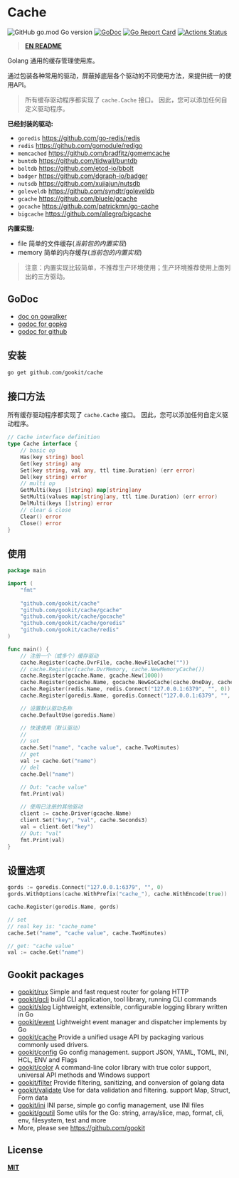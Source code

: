 # Cache

![GitHub go.mod Go version](https://img.shields.io/github/go-mod/go-version/gookit/cache?style=flat-square)
[![GoDoc](https://godoc.org/github.com/gookit/cache?status.svg)](https://pkg.go.dev/github.com/gookit/cache)
[![Go Report Card](https://goreportcard.com/badge/github.com/gookit/cache)](https://goreportcard.com/report/github.com/gookit/cache)
[![Actions Status](https://github.com/gookit/cache/workflows/Unit-Tests/badge.svg)](https://github.com/gookit/cache/actions)

> **[EN README](README.md)**

Golang 通用的缓存管理使用库。

通过包装各种常用的驱动，屏蔽掉底层各个驱动的不同使用方法，来提供统一的使用API。

> 所有缓存驱动程序都实现了 `cache.Cache` 接口。 因此，您可以添加任何自定义驱动程序。

**已经封装的驱动:**

- `goredis` https://github.com/go-redis/redis
- `redis` https://github.com/gomodule/redigo
- `memcached` https://github.com/bradfitz/gomemcache
- `buntdb` https://github.com/tidwall/buntdb
- `boltdb`  https://github.com/etcd-io/bbolt
- `badger` https://github.com/dgraph-io/badger
- `nutsdb` https://github.com/xujiajun/nutsdb
- `goleveldb` https://github.com/syndtr/goleveldb
- `gcache` https://github.com/bluele/gcache
- `gocache` https://github.com/patrickmn/go-cache
- `bigcache` https://github.com/allegro/bigcache

**内置实现:**

- file 简单的文件缓存(_当前包的内置实现_)
- memory 简单的内存缓存(_当前包的内置实现_)

> 注意：内置实现比较简单，不推荐生产环境使用；生产环境推荐使用上面列出的三方驱动。

## GoDoc

- [doc on gowalker](https://gowalker.org/github.com/gookit/cache)
- [godoc for gopkg](https://pkg.go.dev/gopkg.in/gookit/cache.v1)
- [godoc for github](https://pkg.go.dev/github.com/gookit/cache)

## 安装

```bash
go get github.com/gookit/cache
```

## 接口方法

所有缓存驱动程序都实现了 `cache.Cache` 接口。 因此，您可以添加任何自定义驱动程序。

```go
// Cache interface definition
type Cache interface {
	// basic op
	Has(key string) bool
	Get(key string) any
	Set(key string, val any, ttl time.Duration) (err error)
	Del(key string) error
	// multi op
	GetMulti(keys []string) map[string]any
	SetMulti(values map[string]any, ttl time.Duration) (err error)
	DelMulti(keys []string) error
	// clear & close
	Clear() error
	Close() error
}
```

## 使用

```go
package main

import (
	"fmt"
	
	"github.com/gookit/cache"
	"github.com/gookit/cache/gcache"
	"github.com/gookit/cache/gocache"
	"github.com/gookit/cache/goredis"
	"github.com/gookit/cache/redis"
)

func main() {
	// 注册一个（或多个）缓存驱动
	cache.Register(cache.DvrFile, cache.NewFileCache(""))
	// cache.Register(cache.DvrMemory, cache.NewMemoryCache())
	cache.Register(gcache.Name, gcache.New(1000))
	cache.Register(gocache.Name, gocache.NewGoCache(cache.OneDay, cache.FiveMinutes))
	cache.Register(redis.Name, redis.Connect("127.0.0.1:6379", "", 0))
	cache.Register(goredis.Name, goredis.Connect("127.0.0.1:6379", "", 0))

	// 设置默认驱动名称
	cache.DefaultUse(goredis.Name)

	// 快速使用（默认驱动）
	//
	// set
	cache.Set("name", "cache value", cache.TwoMinutes)
	// get
	val := cache.Get("name")
	// del
	cache.Del("name")

	// Out: "cache value"
	fmt.Print(val)
	
	// 使用已注册的其他驱动
	client := cache.Driver(gcache.Name)
	client.Set("key", "val", cache.Seconds3)
	val = client.Get("key")
	// Out: "val"
	fmt.Print(val)
}
```

## 设置选项

```go
gords := goredis.Connect("127.0.0.1:6379", "", 0)
gords.WithOptions(cache.WithPrefix("cache_"), cache.WithEncode(true))

cache.Register(goredis.Name, gords)

// set
// real key is: "cache_name"
cache.Set("name", "cache value", cache.TwoMinutes)

// get: "cache value"
val := cache.Get("name")
```

## Gookit packages

- [gookit/rux](https://github.com/gookit/rux) Simple and fast request router for golang HTTP
- [gookit/gcli](https://github.com/gookit/gcli) build CLI application, tool library, running CLI commands
- [gookit/slog](https://github.com/gookit/slog) Lightweight, extensible, configurable logging library written in Go
- [gookit/event](https://github.com/gookit/event) Lightweight event manager and dispatcher implements by Go
- [gookit/cache](https://github.com/gookit/cache) Provide a unified usage API by packaging various commonly used drivers.
- [gookit/config](https://github.com/gookit/config) Go config management. support JSON, YAML, TOML, INI, HCL, ENV and Flags
- [gookit/color](https://github.com/gookit/color) A command-line color library with true color support, universal API methods and Windows support
- [gookit/filter](https://github.com/gookit/filter) Provide filtering, sanitizing, and conversion of golang data
- [gookit/validate](https://github.com/gookit/validate) Use for data validation and filtering. support Map, Struct, Form data
- [gookit/ini](https://github.com/gookit/ini) INI parse, simple go config management, use INI files
- [gookit/goutil](https://github.com/gookit/goutil) Some utils for the Go: string, array/slice, map, format, cli, env, filesystem, test and more
- More, please see https://github.com/gookit

## License

**[MIT](LICENSE)**
